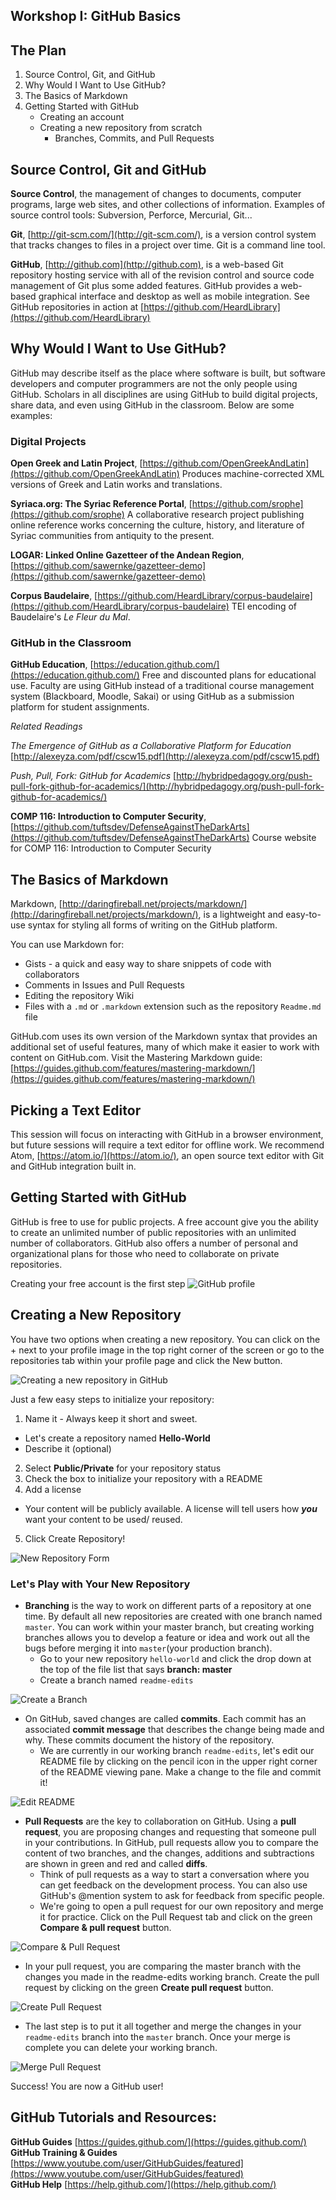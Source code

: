 ## Workshop I: GitHub Basics

## The Plan

1. Source Control, Git, and GitHub
2. Why Would I Want to Use GitHub?
3. The Basics of Markdown
4. Getting Started with GitHub
   * Creating an account
   * Creating a new repository from scratch
     * Branches, Commits, and Pull Requests

## Source Control, Git and GitHub

**Source Control**, the management of changes to documents, computer programs, large web sites, and other collections of information. Examples of source control tools:  Subversion, Perforce, Mercurial, Git...

**Git**, [http://git-scm.com/](http://git-scm.com/), is a version control system that tracks changes to files in a project over time. Git is a command line tool.

**GitHub**, [http://github.com](http://github.com), is a web-based Git repository hosting service with all of the revision control and source code management of Git plus some added features. GitHub provides a web-based graphical interface and desktop as well as mobile integration.  See GitHub repositories in action at [https://github.com/HeardLibrary](https://github.com/HeardLibrary)

## Why Would I Want to Use GitHub?

GitHub may describe itself as the place where software is built, but software developers and computer programmers are not the only people using GitHub.  Scholars in all disciplines are using GitHub to build digital projects, share data, and even using GitHub in the classroom. Below are some examples:

### Digital Projects

**Open Greek and Latin Project**, [https://github.com/OpenGreekAndLatin](https://github.com/OpenGreekAndLatin)
Produces machine-corrected XML versions of Greek and Latin works and translations.

**Syriaca.org: The Syriac Reference Portal**, [https://github.com/srophe](https://github.com/srophe)
A collaborative research project publishing online reference works concerning the culture, history, and literature of Syriac communities from antiquity to the present.

**LOGAR: Linked Online Gazetteer of the Andean Region**, [https://github.com/sawernke/gazetteer-demo](https://github.com/sawernke/gazetteer-demo)

**Corpus Baudelaire**, [https://github.com/HeardLibrary/corpus-baudelaire](https://github.com/HeardLibrary/corpus-baudelaire) TEI encoding of Baudelaire's *Le Fleur du Mal*.

### GitHub in the Classroom

**GitHub Education**, [https://education.github.com/](https://education.github.com/) Free and discounted plans for educational use. Faculty are using GitHub instead of a traditional course management system (Blackboard, Moodle, Sakai) or using GitHub as a submission platform for student assignments.

*Related Readings*

*The Emergence of GitHub as a Collaborative Platform for Education* [http://alexeyza.com/pdf/cscw15.pdf](http://alexeyza.com/pdf/cscw15.pdf)

*Push, Pull, Fork: GitHub for Academics* [http://hybridpedagogy.org/push-pull-fork-github-for-academics/](http://hybridpedagogy.org/push-pull-fork-github-for-academics/)

**COMP 116: Introduction to Computer Security**, [https://github.com/tuftsdev/DefenseAgainstTheDarkArts](https://github.com/tuftsdev/DefenseAgainstTheDarkArts)
Course website for COMP 116: Introduction to Computer Security

## The Basics of Markdown

Markdown, [http://daringfireball.net/projects/markdown/](http://daringfireball.net/projects/markdown/), is a lightweight and easy-to-use syntax for styling all forms of writing on the GitHub platform.

You can use Markdown for:
* Gists - a quick and easy way to share snippets of code with collaborators
* Comments in Issues and Pull Requests
* Editing the repository Wiki
* Files with a `.md` or `.markdown` extension such as the repository `Readme.md` file

GitHub.com uses its own version of the Markdown syntax that provides an additional set of useful features, many of which make it easier to work with content on GitHub.com. Visit the Mastering Markdown guide: [https://guides.github.com/features/mastering-markdown/](https://guides.github.com/features/mastering-markdown/)

## Picking a Text Editor  

This session will focus on interacting with GitHub in a browser environment, but future sessions will require a text editor for offline work.  We recommend Atom, [https://atom.io/](https://atom.io/), an open source text editor with Git and GitHub integration built in.

## Getting Started with GitHub

GitHub is free to use for public projects.  A free account give you the ability to create an unlimited number of public repositories with an unlimited number of collaborators.  GitHub also offers a number of personal and organizational plans for those who need to collaborate on private repositories.

Creating your free account is the first step
![GitHub profile](https://i.imgur.com/3Oud0O2.png)

## Creating a New Repository

You have two options when creating a new repository.  You can click on the + next to your profile image in the top right corner of the screen or go to the repositories tab within your profile page and click the New button.

![Creating a new repository in GitHub](https://i.imgur.com/QbCm9bJ.png)

Just a few easy steps to initialize your repository:

1. Name it - Always keep it short and sweet.
  * Let's create a repository named **Hello-World**
  * Describe it (optional)
2. Select **Public/Private** for your repository status
3. Check the box to initialize your repository with a README
4. Add a license
  * Your content will be publicly available.  A license will tell users how _**you**_ want your content to be used/ reused.
5. Click Create Repository!

![New Repository Form](https://i.imgur.com/mUYu2Hq.png)

### Let's Play with Your New Repository

* **Branching** is the way to work on different parts of a repository at one time. By default all new repositories are created with one branch named `master`. You can work within your master branch, but creating working branches allows you to develop a feature or idea and work out all the bugs before merging it into `master`(your production branch).
  * Go to your new repository `hello-world` and click the drop down at the top of the file list that says **branch: master**
  * Create a branch named `readme-edits`

![Create a Branch](https://i.imgur.com/6p6qt9D.png)

* On GitHub, saved changes are called **commits**.  Each commit has an associated **commit message** that describes the change being made and why.  These commits document the history of the repository.
  * We are currently in our working branch `readme-edits`, let's edit our README file by clicking on the pencil icon in the upper right corner of the README viewing pane. Make a change to the file and commit it!

![Edit README](https://i.imgur.com/F3472q4.png)

* **Pull Requests** are the key to collaboration on GitHub. Using a **pull request**, you are proposing changes and requesting that someone pull in your contributions. In GitHub, pull requests allow you to compare the content of two branches, and the changes, additions and subtractions are shown in green and red and called **diffs**.
  * Think of pull requests as a way to start a conversation where you can get feedback on the development process.  You can also use GitHub's @mention system to ask for feedback from specific people.
  * We're going to open a pull request for our own repository and merge it for practice. Click on the Pull Request tab and click on the green **Compare & pull request** button.

![Compare & Pull Request](https://i.imgur.com/yGFy2PR.png)

  * In your pull request, you are comparing the master branch with the changes you made in the readme-edits working branch. Create the pull request by clicking on the green **Create pull request** button.

  ![Create Pull Request](https://i.imgur.com/CLt0OUP.png)

* The last step is to put it all together and merge the changes in your `readme-edits` branch into the `master` branch.  Once your merge is complete you can delete your working branch.

![Merge Pull Request](https://i.imgur.com/JkQ9MMC.png)

Success! You are now a GitHub user!

## GitHub Tutorials and Resources:  

**GitHub Guides** [https://guides.github.com/](https://guides.github.com/)  
**GitHub Training & Guides** [https://www.youtube.com/user/GitHubGuides/featured](https://www.youtube.com/user/GitHubGuides/featured)  
**GitHub Help** [https://help.github.com/](https://help.github.com/)
